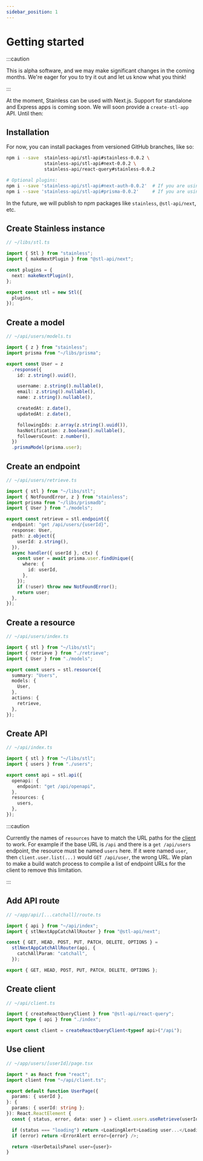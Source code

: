 ```yaml
---
sidebar_position: 1
---
```


# Getting started

:::caution

This is alpha software, and we may make significant changes in the coming months.
We're eager for you to try it out and let us know what you think!

:::

At the moment, Stainless can be used with Next.js. Support for
standalone and Express apps is coming soon.
We will soon provide a `create-stl-app` API. Until then:

## Installation

For now, you can install packages from versioned GitHub branches, like so:

```bash
npm i --save  stainless-api/stl-api#stainless-0.0.2 \
              stainless-api/stl-api#next-0.0.2 \
              stainless-api/react-query#stainless-0.0.2

# Optional plugins:
npm i --save 'stainless-api/stl-api#next-auth-0.0.2'  # If you are using next-auth
npm i --save 'stainless-api/stl-api#prisma-0.0.2'     # If you are using Prisma
```

In the future, we will publish to npm packages like `stainless`, `@stl-api/next`, etc.

## Create Stainless instance

```ts
// ~/libs/stl.ts

import { Stl } from "stainless";
import { makeNextPlugin } from "@stl-api/next";

const plugins = {
  next: makeNextPlugin(),
};

export const stl = new Stl({
  plugins,
});
```

## Create a model

```ts
// ~/api/users/models.ts

import { z } from "stainless";
import prisma from "~/libs/prisma";

export const User = z
  .response({
    id: z.string().uuid(),

    username: z.string().nullable(),
    email: z.string().nullable(),
    name: z.string().nullable(),

    createdAt: z.date(),
    updatedAt: z.date(),

    followingIds: z.array(z.string().uuid()),
    hasNotification: z.boolean().nullable(),
    followersCount: z.number(),
  })
  .prismaModel(prisma.user);
```

## Create an endpoint

```ts
// ~/api/users/retrieve.ts

import { stl } from "~/libs/stl";
import { NotFoundError, z } from "stainless";
import prisma from "~/libs/prismadb";
import { User } from "./models";

export const retrieve = stl.endpoint({
  endpoint: "get /api/users/{userId}",
  response: User,
  path: z.object({
    userId: z.string(),
  }),
  async handler({ userId }, ctx) {
    const user = await prisma.user.findUnique({
      where: {
        id: userId,
      },
    });
    if (!user) throw new NotFoundError();
    return user;
  },
});
```

## Create a resource

```ts
// ~/api/users/index.ts

import { stl } from "~/libs/stl";
import { retrieve } from "./retrieve";
import { User } from "./models";

export const users = stl.resource({
  summary: "Users",
  models: {
    User,
  },
  actions: {
    retrieve,
  },
});
```

## Create API

```ts
// ~/api/index.ts

import { stl } from "~/libs/stl";
import { users } from "./users";

export const api = stl.api({
  openapi: {
    endpoint: "get /api/openapi",
  },
  resources: {
    users,
  },
});
```

:::caution

Currently the names of `resources` have to match the URL paths for
the [client](#use-client) to work. For example if the base URL is
`/api` and there is a `get /api/users` endpoint, the resource must
be named `users` here. If it were named `user`, then `client.user.list(...)`
would `GET /api/user`, the wrong URL. We plan to make a build watch
process to compile a list of endpoint URLs for the client to remove
this limitation.

:::

## Add API route

```ts
// ~/app/api/[...catchall]/route.ts

import { api } from "~/api/index";
import { stlNextAppCatchAllRouter } from "@stl-api/next";

const { GET, HEAD, POST, PUT, PATCH, DELETE, OPTIONS } =
  stlNextAppCatchAllRouter(api, {
    catchAllParam: "catchall",
  });

export { GET, HEAD, POST, PUT, PATCH, DELETE, OPTIONS };
```

## Create client

```ts
// ~/api/client.ts

import { createReactQueryClient } from "@stl-api/react-query";
import type { api } from "./index";

export const client = createReactQueryClient<typeof api>("/api");
```

## Use client

```ts
// ~/app/users/[userId]/page.tsx

import * as React from "react";
import client from "~/api/client.ts";

export default function UserPage({
  params: { userId },
}: {
  params: { userId: string };
}): React.ReactElement {
  const { status, error, data: user } = client.users.useRetrieve(userId);

  if (status === "loading") return <LoadingAlert>Loading user...</LoadingAlert>;
  if (error) return <ErrorAlert error={error} />;

  return <UserDetailsPanel user={user}>
}
```
